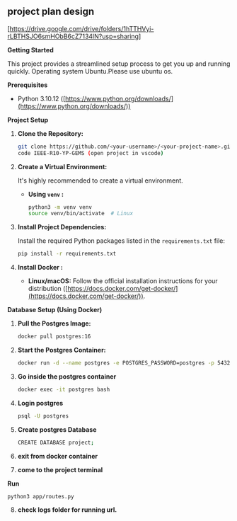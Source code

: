 ## project plan design

[https://drive.google.com/drive/folders/1hTTHVyi-rLBTHSJO6smHObB6cZ7134lN?usp=sharing]

**Getting Started**

This project provides a streamlined setup process to get you up and running quickly.
Operating system Ubuntu.Please use ubuntu os.

**Prerequisites**

- Python 3.10.12 ([https://www.python.org/downloads/](https://www.python.org/downloads/))

**Project Setup**

1. **Clone the Repository:**

   ```bash
   git clone https://github.com/<your-username>/<your-project-name>.git
   code IEEE-R10-YP-GEMS (open project in vscode)
   ```

2. **Create a Virtual Environment:**

   It's highly recommended to create a virtual environment.

   - **Using `venv` :**

     ```bash
     python3 -m venv venv
     source venv/bin/activate  # Linux
     ```

3. **Install Project Dependencies:**

   Install the required Python packages listed in the `requirements.txt` file:

   ```bash
   pip install -r requirements.txt
   ```

4. **Install Docker :**

   - **Linux/macOS:** Follow the official installation instructions for your distribution ([https://docs.docker.com/get-docker/](https://docs.docker.com/get-docker/)).

**Database Setup (Using Docker)**

1. **Pull the Postgres Image:**

   ```bash
   docker pull postgres:16
   ```

2. **Start the Postgres Container:**

   ```bash
   docker run -d --name postgres -e POSTGRES_PASSWORD=postgres -p 5432:5432 postgres:16
   ```
3. **Go inside the postgres container**
   ```bash
   docker exec -it postgres bash
   ```
4. **Login postgres**
   ```bash
   psql -U postgres
   
   ```
5. **Create postgres Database**
   ```bash
   CREATE DATABASE project;
   
   ```
6. **exit from docker container**

7. **come to the project terminal**

**Run**
   ```
   python3 app/routes.py
   ```

8. **check logs folder for running url.**
